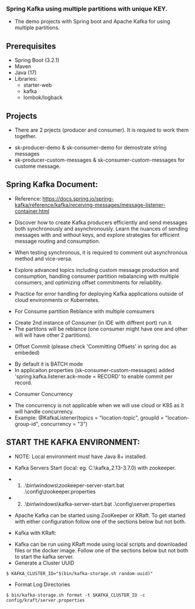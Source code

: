 ### Spring Kafka using multiple partitions with unique KEY.
- The demo projects with Spring boot and Apache Kafka for using multiple partitions.

## Prerequisites
- Spring Boot (3.2.1)
- Maven 
- Java (17)
- Libraries:
  * starter-web 
  * kafka
  * lombok/logback
  
## Projects 
- There are 2 prjects (producer and consumer). It is requied to work them together.
* sk-producer-demo & sk-consumer-demo for demostrate string messages 
* sk-producer-custom-messages & sk-consumer-custom-messages for custome message.

## Spring Kafka Document:
- Reference: https://docs.spring.io/spring-kafka/reference/kafka/receiving-messages/message-listener-container.html

- Discover how to create Kafka producers efficiently and send messages both synchronously and asynchronously. Learn the nuances of sending messages with and without keys, and explore strategies for efficient message routing and consumption.
- When testing synchronous, it is required to comment out asynchronous method and vice-versa.
- Explore advanced topics including custom message production and consumption, handling consumer partition rebalancing with multiple consumers, and optimizing offset commitments for reliability.
- Practice for error handling for deploying Kafka applications outside of cloud environments or Kubernetes.

- For Consume partition Reblance with multiple comsumers
* Create 2nd instance of Consumer (in IDE with diffrent port) run it.
* The partitons will be reblance (one consumer might have one and other will will have other 2 partitions).

- Offset Commit (please check 'Committing Offsets' in spring doc as embeded) 
* By default it is BATCH mode
* In applicaiton properties (sk-consumer-custom-messages) added 'spring.kafka.listener.ack-mode = RECORD' to enable commit per record.

- Consumer Concurrency
* The concurrency is not applicable when we will use cloud or K8S as it will handle concurrency.
* Example:     @KafkaListener(topics = "location-topic", groupId = "location-group-id", concurrency = "3")


## START THE KAFKA ENVIRONMENT:
- NOTE: Local environment must have Java 8+ installed.

- Kafka Servers Start (local: eg. C:\kafka_2.13-3.7.0) with zookeeper.
* 1) .\bin\windows\zookeeper-server-start.bat .\config\zookeeper.properties
* 2) .\bin\windows\kafka-server-start.bat .\config\server.properties

- Apache Kafka can be started using ZooKeeper or KRaft. To get started with either configuration follow one of the sections below but not both.

* Kafka with KRaft:
- Kafka can be run using KRaft mode using local scripts and downloaded files or the docker image. Follow one of the sections below but not both to start the kafka server.
- Generate a Cluster UUID
``` 
$ KAFKA_CLUSTER_ID="$(bin/kafka-storage.sh random-uuid)" 

```
- Format Log Directories
``` 
$ bin/kafka-storage.sh format -t $KAFKA_CLUSTER_ID -c config/kraft/server.properties 
```

